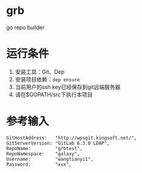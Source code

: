 # grb
go repo builder

# 运行条件
1. 安装工具：Git、Dep
2. 安装项目依赖：`dep ensure`
3. 当前用户的ssh key已经保存到git远端服务器
4. 请在$GOPATH/src下执行本项目

# 参考输入
	GitHostAddress:   "http://wpsgit.kingsoft.net/",
	GitServerVersion: "GitLab 6.3.0 LDAP",
	RepoName:         "grbtest",
	RepoNamespace:    "galaxy",
	Username:         "wangtianyi1",
	Password:         "xxx",